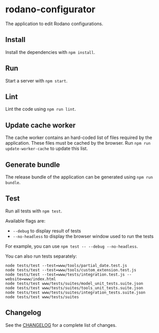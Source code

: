 # rodano-configurator
The application to edit Rodano configurations.

## Install
Install the dependencies with `npm install`.

## Run
Start a server with `npm start`.

## Lint
Lint the code using `npm run lint`.

## Update cache worker
The cache worker contains an hard-coded list of files required by the application. These files must be cached by the browser. Run `npm run update-worker-cache` to update this list.

## Generate bundle
The release bundle of the application can be generated using `npm run bundle`.

## Test
Run all tests with `npm test`.

Available flags are:
* `--debug` to display result of tests
* `--no-headless` to display the browser window used to run the tests

For example, you can use `npm test -- --debug --no-headless`.

You can also run tests separately:
```
node tests/test --test=www/tools/partial_date.test.js
node tests/test --test=www/tools/custom_extension.test.js
node tests/test --test=www/tests/integration.test.js --website=www/index.html
node tests/test www/tests/suites/model_unit_tests.suite.json
node tests/test www/tests/suites/tools_unit_tests.suite.json
node tests/test www/tests/suites/integration_tests.suite.json
node tests/test www/tests/suites
```

## Changelog
See the [CHANGELOG](CHANGELOG.md) for a complete list of changes.
